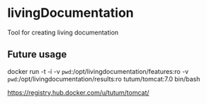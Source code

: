 livingDocumentation
===================

Tool for creating living documentation


Future usage
------------

docker run -t -i -v `pwd`:/opt/livingdocumentation/features:ro -v `pwd`:/opt/livingdocumentation/results:ro tutum/tomcat:7.0 bin/bash

https://registry.hub.docker.com/u/tutum/tomcat/
